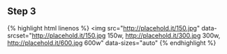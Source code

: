 ---
---

## Step 3

{% highlight html linenos %}
<img src="http://placehold.it/150.jpg"
     data-srcset="http://placehold.it/150.jpg 150w,
       http://placehold.it/300.jpg 300w,
       http://placehold.it/600.jpg 600w"
     data-sizes="auto"
{% endhighlight %}

